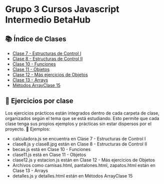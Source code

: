 ﻿# Grupo 3 Cursos Javascript Intermedio BetaHub


## 📚 Índice de Clases

- [Clase 7 - Estructuras de Control I](CLASES/Clase%207%20-%20Estructuras%20de%20Control%20I)
- [Clase 8 - Estructuras de Control II](CLASES/Clase%208%20-%20Estructuras%20de%20Control%20II)
- [Clase 10 - Funciones](CLASES/Clase%2010%20-%20Funciones)
- [Clase 11 - Objetos](CLASES/Clase%2011%20-%20Objetos)
- [Clase 12 - Más ejercicios de Objetos](CLASES/Clase%2012%20-%20Más%20ejercicios%20de%20Objetos)
- [Clase 13 - Arrays](CLASES/Clase%2013%20-%20Arrays)
- [Métodos ArrayClase 15](CLASES/Métodos%20ArrayClase%2015)


 ## 🧪 Ejercicios por clase
Los ejercicios prácticos están integrados dentro de cada carpeta de clase, organizados según el tema que se está estudiando. Esto permite que cada clase tenga sus propios ejemplos y prácticas sin estar dispersos por el proyecto.
📌 Ejemplos:
- calculadora.js se encuentra en Clase 7 - Estructuras de Control I
- clase8.js y clase8.jpg están en Clase 8 - Estructuras de Control II
- becas.js está en Clase 10 - Funciones
- clase11.js está en Clase 11 - Objetos
- clase12.js y estacion.js están en Clase 12 - Más ejercicios de Objetos
- Archivos como camisas.html, pantalones.html, zapatos.html están en Clase 13 - Arrays
- detalles.js y detalles.html están en Métodos ArrayClase 15
